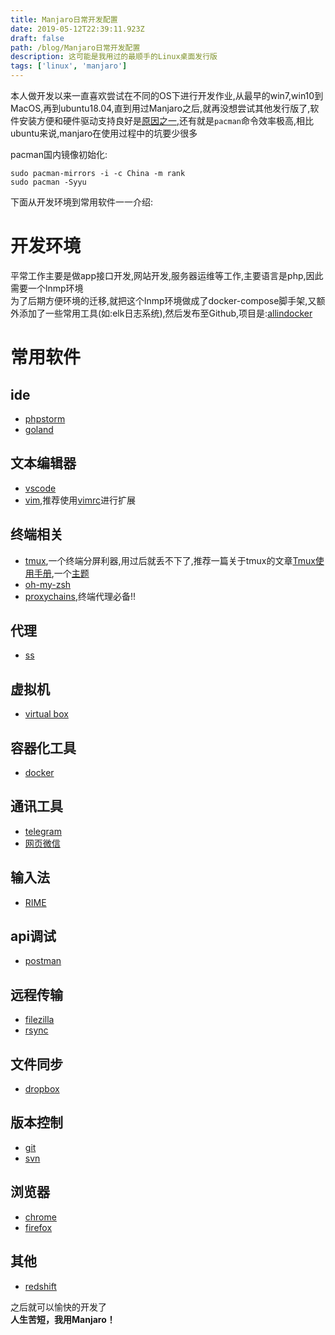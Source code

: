 ```yaml
---
title: Manjaro日常开发配置
date: 2019-05-12T22:39:11.923Z
draft: false
path: /blog/Manjaro日常开发配置
description: 这可能是我用过的最顺手的Linux桌面发行版
tags: ['linux', 'manjaro']
---
```


本人做开发以来一直喜欢尝试在不同的OS下进行开发作业,从最早的win7,win10到MacOS,再到ubuntu18.04,直到用过Manjaro之后,就再没想尝试其他发行版了,软件安装方便和硬件驱动支持良好是[原因之一](https://www.lulinux.com/archives/2787),还有就是`pacman`命令效率极高,相比ubuntu来说,manjaro在使用过程中的坑要少很多  

pacman国内镜像初始化:  

```shell
sudo pacman-mirrors -i -c China -m rank
sudo pacman -Syyu
```

下面从开发环境到常用软件一一介绍:  

# 开发环境

平常工作主要是做app接口开发,网站开发,服务器运维等工作,主要语言是php,因此需要一个lnmp环境  
为了后期方便环境的迁移,就把这个lnmp环境做成了docker-compose脚手架,又额外添加了一些常用工具(如:elk日志系统),然后发布至Github,项目是:[allindocker](https://github.com/lestat220255/allindocker)

# 常用软件

## ide
- [phpstorm](https://en.wikipedia.org/wiki/PhpStorm)
- [goland](https://www.jetbrains.com/go/)

## 文本编辑器
- [vscode](https://zh.wikipedia.org/wiki/Visual_Studio_Code)
- [vim](https://zh.wikipedia.org/zh-hans/Vim),推荐使用[vimrc](https://github.com/amix/vimrc)进行扩展

## 终端相关
- [tmux](https://github.com/tmux/tmux),一个终端分屏利器,用过后就丢不下了,推荐一篇关于tmux的文章[Tmux使用手册](http://louiszhai.github.io/2017/09/30/tmux/),一个[主题](https://github.com/seebi/tmux-colors-solarized)
- [oh-my-zsh](https://github.com/robbyrussell/oh-my-zsh)
- [proxychains](https://github.com/haad/proxychains),终端代理必备!!

## 代理
- [ss](https://github.com/shadowsocks/shadowsocks-qt5)

## 虚拟机
- [virtual box](https://zh.wikipedia.org/wiki/VirtualBox)

## 容器化工具
- [docker](https://zh.wikipedia.org/zh/Docker)

## 通讯工具
- [telegram](https://zh.wikipedia.org/zh/Telegram)
- [网页微信](https://wx.qq.com/)

## 输入法
- [RIME](https://rime.im/)

## api调试
- [postman](https://www.getpostman.com/)

## 远程传输
- [filezilla](https://zh.wikipedia.org/zh-hans/FileZilla)
- [rsync](https://zh.wikipedia.org/zh/Rsync)

## 文件同步
- [dropbox](https://zh.wikipedia.org/zh-hans/Dropbox)

## 版本控制
- [git](https://zh.wikipedia.org/zh-hans/Git)
- [svn](https://zh.wikipedia.org/zh-hans/Subversion)

## 浏览器
- [chrome](https://en.wikipedia.org/wiki/Google_Chrome)
- [firefox](https://zh.wikipedia.org/zh/Firefox)

## 其他
- [redshift](https://wiki.archlinux.org/index.php/Redshift)

之后就可以愉快的开发了  
**人生苦短，我用Manjaro！**
